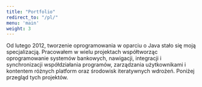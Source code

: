 ```yaml
---
title: "Portfolio"
redirect_to: "/pl/"
menu: 'main'
weight: 3
---
```

Od lutego 2012, tworzenie oprogramowania w oparciu o Java stało się moją specjalizacją. Pracowałem w wielu projektach współtworząc oprogramowanie systemów bankowych, nawigacji, integracji i synchronizacji współdziałania programów, zarządzania użytkownikami i kontentem różnych platform oraz środowisk iteratywnych wdrożeń. Poniżej przegląd tych projektów.